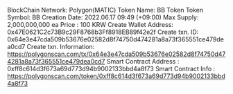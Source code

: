 
BlockChain Network: Polygon(MATIC)
Token Name: BB Token
Token Symbol: BB
Creation Date: 2022.06.17 09:49 (+09:00)
Max Supply: 2,000,000,000 ea
Price : 100 KRW
Create Wallet Address: 0x47E0621C2c73B9c29F8768b3Ff8918EB89f42e2f
Create txn. ID:  0x64e3e47cda509b53676e02582d8f74750d474281a8a73f365551ce479dea0cd7
Create txn. Information: https://polygonscan.com/tx/0x64e3e47cda509b53676e02582d8f74750d474281a8a73f365551ce479dea0cd7
Smart Contract Address : 0xff8c614d3f673a69d773d94b9002133bbd4a8f73
Smart Contract Info : https://polygonscan.com/token/0xff8c614d3f673a69d773d94b9002133bbd4a8f73

